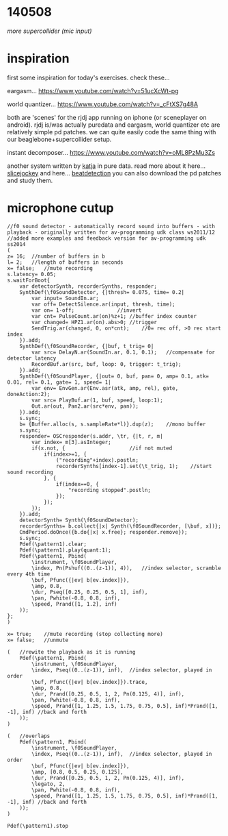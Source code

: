 140508
======

_more supercollider (mic input)_

inspiration
===========
first some inspiration for today's exercises.  check these...

eargasm... https://www.youtube.com/watch?v=51ucXcWt-pg

world quantizer... https://www.youtube.com/watch?v=_cFtXS7g48A

both are 'scenes' for the rjdj app running on iphone (or sceneplayer on android).
rjdj is/was actually puredata and eargasm, world quantizer etc are relatively simple pd patches.
we can quite easily code the same thing with our beaglebone+supercollider setup.

instant decomposer... https://www.youtube.com/watch?v=oML8PzMu3Zs

another system written by [katja](www.katjaas.nl) in pure data.  read more about it here... [slicejockey](http://www.katjaas.nl/slicejockey/slicejockey.html) and here... [beatdetection](http://www.katjaas.nl/beatdetection/beatdetection.html)
you can also download the pd patches and study them.

microphone cutup
================

```
//f0 sound detector - automatically record sound into buffers - with playback - originally written for av-programming udk class ws2011/12
//added more examples and feedback version for av-programming udk ss2014
(
z= 16;	//number of buffers in b
l= 2;	//length of buffers in seconds
x= false;	//mute recording
s.latency= 0.05;
s.waitForBoot{
	var detectorSynth, recorderSynths, responder;
	SynthDef(\f0SoundDetector, {|thresh= 0.075, time= 0.2|
		var input= SoundIn.ar;
		var off= DetectSilence.ar(input, thresh, time);
		var on= 1-off;				//invert
		var cnt= PulseCount.ar(on)%z+1;	//buffer index counter
		var changed= HPZ1.ar(on).abs>0;	//trigger
		SendTrig.ar(changed, 0, on*cnt);	//0= rec off, >0 rec start index
	}).add;
	SynthDef(\f0SoundRecorder, {|buf, t_trig= 0|
		var src= DelayN.ar(SoundIn.ar, 0.1, 0.1);	//compensate for detector latency
		RecordBuf.ar(src, buf, loop: 0, trigger: t_trig);
	}).add;
	SynthDef(\f0SoundPlayer, {|out= 0, buf, pan= 0, amp= 0.1, atk= 0.01, rel= 0.1, gate= 1, speed= 1|
		var env= EnvGen.ar(Env.asr(atk, amp, rel), gate, doneAction:2);
		var src= PlayBuf.ar(1, buf, speed, loop:1);
		Out.ar(out, Pan2.ar(src*env, pan));
	}).add;
	s.sync;
	b= {Buffer.alloc(s, s.sampleRate*l)}.dup(z);	//mono buffer
	s.sync;
	responder= OSCresponder(s.addr, \tr, {|t, r, m|
		var index= m[3].asInteger;
		if(x.not, {						//if not muted
			if(index>=1, {
				("recording"+index).postln;
				recorderSynths[index-1].set(\t_trig, 1);	//start sound recording
			}, {
				if(index==0, {
					"recording stopped".postln;
				});
			});
		});
	}).add;
	detectorSynth= Synth(\f0SoundDetector);
	recorderSynths= b.collect{|x| Synth(\f0SoundRecorder, [\buf, x])};
	CmdPeriod.doOnce({b.do{|x| x.free}; responder.remove});
	s.sync;
	Pdef(\pattern1).clear;
	Pdef(\pattern1).play(quant:1);
	Pdef(\pattern1, Pbind(
		\instrument, \f0SoundPlayer,
		\index, Pn(Pshuf((0..(z-1)), 4)),	//index selector, scramble every 4th time
		\buf, Pfunc({|ev| b[ev.index]}),
		\amp, 0.8,
		\dur, Pseq([0.25, 0.25, 0.5, 1], inf),
		\pan, Pwhite(-0.8, 0.8, inf),
		\speed, Prand([1, 1.2], inf)
	));
};
)

x= true;	//mute recording (stop collecting more)
x= false;	//unmute

(	//rewite the playback as it is running
	Pdef(\pattern1, Pbind(
		\instrument, \f0SoundPlayer,
		\index, Pseq((0..(z-1)), inf),	//index selector, played in order
		\buf, Pfunc({|ev| b[ev.index]}).trace,
		\amp, 0.8,
		\dur, Prand([0.25, 0.5, 1, 2, Pn(0.125, 4)], inf),
		\pan, Pwhite(-0.8, 0.8, inf),
		\speed, Prand([1, 1.25, 1.5, 1.75, 0.75, 0.5], inf)*Prand([1, -1], inf)	//back and forth
	));
)

(	//overlaps
	Pdef(\pattern1, Pbind(
		\instrument, \f0SoundPlayer,
		\index, Pseq((0..(z-1)), inf),	//index selector, played in order
		\buf, Pfunc({|ev| b[ev.index]}),
		\amp, [0.8, 0.5, 0.25, 0.125],
		\dur, Prand([0.25, 0.5, 1, 2, Pn(0.125, 4)], inf),
		\legato, 2,
		\pan, Pwhite(-0.8, 0.8, inf),
		\speed, Prand([1, 1.25, 1.5, 1.75, 0.75, 0.5], inf)*Prand([1, -1], inf)	//back and forth
	));
)

Pdef(\pattern1).stop

```
